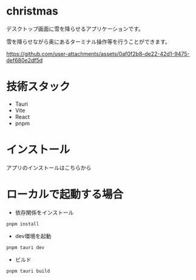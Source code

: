 # christmas

デスクトップ画面に雪を降らせるアプリケーションです。

雪を降らせながら奥にあるターミナル操作等を行うことができます。


https://github.com/user-attachments/assets/0af0f2b8-de22-42d1-9475-def680e2df5d

# 技術スタック

- Tauri
- Vite
- React
- pnpm

# インストール

アプリのインストールはこちらから


# ローカルで起動する場合

- 依存関係をインストール
```
pnpm install
```

- dev環境を起動
```
pnpm tauri dev
```

- ビルド
```
pnpm tauri build
```
